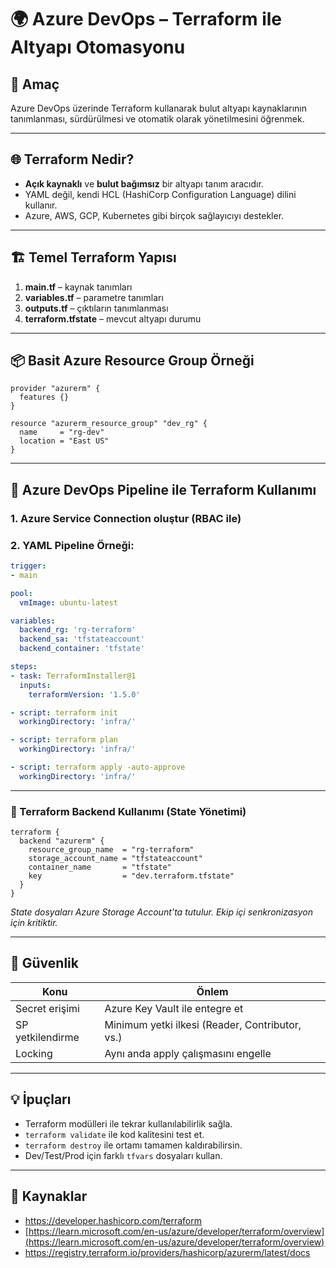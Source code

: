 # 🌍 Azure DevOps – Terraform ile Altyapı Otomasyonu

## 🧠 Amaç

Azure DevOps üzerinde Terraform kullanarak bulut altyapı kaynaklarının tanımlanması, sürdürülmesi ve otomatik olarak yönetilmesini öğrenmek.

---
## 🌐 Terraform Nedir?

- **Açık kaynaklı** ve **bulut bağımsız** bir altyapı tanım aracıdır.
- YAML değil, kendi HCL (HashiCorp Configuration Language) dilini kullanır.
- Azure, AWS, GCP, Kubernetes gibi birçok sağlayıcıyı destekler.

---
## 🏗️ Temel Terraform Yapısı

1. **main.tf** – kaynak tanımları
2. **variables.tf** – parametre tanımları
3. **outputs.tf** – çıktıların tanımlanması
4. **terraform.tfstate** – mevcut altyapı durumu

---
## 📦 Basit Azure Resource Group Örneği

```hcl
provider "azurerm" {
  features {}
}

resource "azurerm_resource_group" "dev_rg" {
  name     = "rg-dev"
  location = "East US"
}
```
---

## 🧪 Azure DevOps Pipeline ile Terraform Kullanımı
### 1. Azure Service Connection oluştur (RBAC ile)
### 2. YAML Pipeline Örneği:
```yaml
trigger:
- main

pool:
  vmImage: ubuntu-latest

variables:
  backend_rg: 'rg-terraform'
  backend_sa: 'tfstateaccount'
  backend_container: 'tfstate'

steps:
- task: TerraformInstaller@1
  inputs:
    terraformVersion: '1.5.0'

- script: terraform init
  workingDirectory: 'infra/'

- script: terraform plan
  workingDirectory: 'infra/'

- script: terraform apply -auto-approve
  workingDirectory: 'infra/'
```
---
### 🧱 Terraform Backend Kullanımı (State Yönetimi)
```hcl
terraform {
  backend "azurerm" {
    resource_group_name  = "rg-terraform"
    storage_account_name = "tfstateaccount"
    container_name       = "tfstate"
    key                  = "dev.terraform.tfstate"
  }
}
```
*State dosyaları Azure Storage Account’ta tutulur. Ekip içi senkronizasyon için kritiktir.*

---
## 🔐 Güvenlik

|Konu|Önlem|
|---|---|
|Secret erişimi|Azure Key Vault ile entegre et|
|SP yetkilendirme|Minimum yetki ilkesi (Reader, Contributor, vs.)|
|Locking|Aynı anda apply çalışmasını engelle|

---
## 💡 İpuçları

- Terraform modülleri ile tekrar kullanılabilirlik sağla.
- `terraform validate` ile kod kalitesini test et.
- `terraform destroy` ile ortamı tamamen kaldırabilirsin.
- Dev/Test/Prod için farklı `tfvars` dosyaları kullan.

---
## 🔗 Kaynaklar

- https://developer.hashicorp.com/terraform
- [https://learn.microsoft.com/en-us/azure/developer/terraform/overview](https://learn.microsoft.com/en-us/azure/developer/terraform/overview)
- https://registry.terraform.io/providers/hashicorp/azurerm/latest/docs